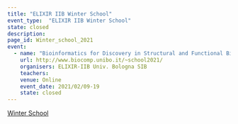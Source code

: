 ```yaml
---
title: "ELIXIR IIB Winter School"
event_type:  "ELIXIR IIB Winter School"
state: closed
description: 
page_id: Winter_school_2021
event:
  - name: "Bioinformatics for Discovery in Structural and Functional Biology"
    url: http://www.biocomp.unibo.it/~school2021/
    organisers: ELIXIR-IIB Univ. Bologna SIB
    teachers: 
    venue: Online
    event_date: 2021/02/09-19
    state: closed
---
```


[Winter School](http://www.biocomp.unibo.it/~school2021/)


<br>